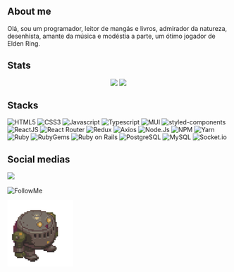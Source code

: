 ## About me
Olá, sou um programador, leitor de mangás e livros, admirador da natureza, desenhista, amante da música e modéstia a parte, um ótimo jogador de Elden Ring.

## Stats
<p float="left" align="center">
<img width="380" float="left" src="https://github-readme-stats.vercel.app/api/top-langs/?username=eversilva&layout=compact&theme=github_dark&border=FFFFFF03&hide_border=true&locale=pt-br&hide_title=true"/>
<img width="380" src="http://github-streak-stats.herokuapp.com/?user=EverSilva&theme=dark&background=0D1117&border=FF2D2D00"/>
</p>
  
## Stacks
![HTML5](https://img.shields.io/badge/-HTML5-333333?style=flat&logo=HTML5)
![CSS3](https://img.shields.io/badge/-CSS3-333333?style=flat&logo=CSS3)
![Javascript](https://img.shields.io/badge/-Javascript-333333?style=flat&logo=Javascript)
![Typescript](https://img.shields.io/badge/-Typescript-333333?style=flat&logo=Typescript)
![MUI](https://img.shields.io/badge/-MUI-333333?style=flat&logo=MUI)
![styled-components](https://img.shields.io/badge/-StyledComponents-333333?style=flat&logo=styledcomponents)
![ReactJS](https://img.shields.io/badge/-ReactJS-333333?style=flat&logo=React)
![React Router](https://img.shields.io/badge/-React%20Router-333333?style=flat&logo=ReactRouter)
![Redux](https://img.shields.io/badge/-React_Redux-333333?style=flat&logo=Redux)
![Axios](https://img.shields.io/badge/-Axios-333333?style=flat&logo=Axios)
![Node.Js](https://img.shields.io/badge/-Node.Js-333333?style=flat&logo=Node.Js)
![NPM](https://img.shields.io/badge/-NPM-333333?style=flat&logo=NPM)
![Yarn](https://img.shields.io/badge/-Yarn-333333?style=flat&logo=Yarn)
![Ruby](https://img.shields.io/badge/-Ruby-333333?style=flat&logo=Ruby)
![RubyGems](https://img.shields.io/badge/-RubyGems-333333?style=flat&logo=RubyGems)
![Ruby on Rails](https://img.shields.io/badge/-Ruby%20on%20Rails-333333?style=flat&logo=Ruby%20on%20Rails)
![PostgreSQL](https://img.shields.io/badge/-PostgreSQL-333333?style=flat&logo=PostgreSQL)
![MySQL](https://img.shields.io/badge/-MySQL-333333?style=flat&logo=MySQL)
![Socket.io](https://img.shields.io/badge/-Socket.io-333333?style=flat&logo=Socket.io)

## Social medias

<a href="https://www.linkedin.com/in/everson-barbosa-da-silva-developer/" target="_blank">
  <img src="https://img.shields.io/badge/-LinkedIn-%230077B5?style=for-the-badge&logo=linkedin&logoColor=white" target="_blank">
</a>  

![FollowMe](https://img.shields.io/github/followers/eversilva?label=Follow&style=social)

<img alt="Robo de Breath of Fire IV - Ershin se escondendo" src="https://github.com/EverSilva/EverSilva/blob/main/assets/ershin-hiding.gif" width="150">
